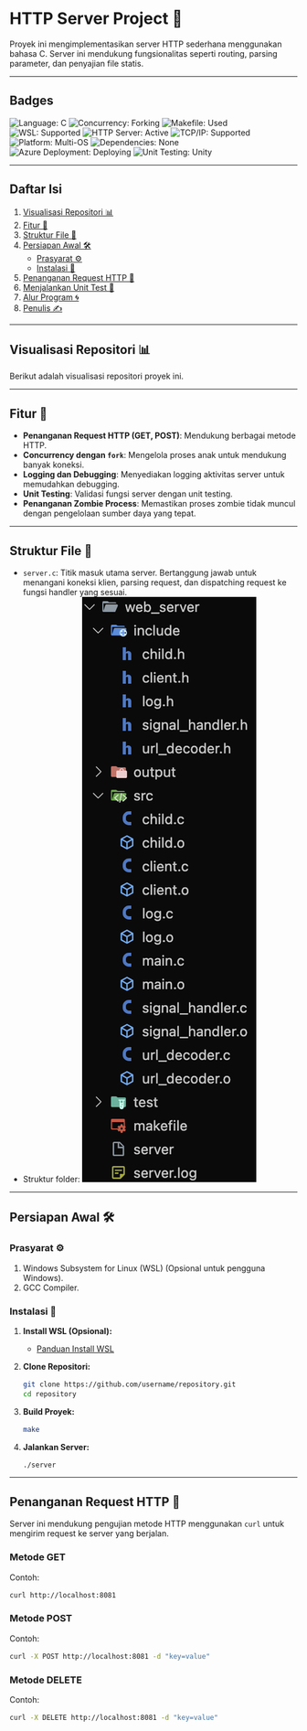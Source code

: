 # HTTP Server Project 🚀

Proyek ini mengimplementasikan server HTTP sederhana menggunakan bahasa C. Server ini mendukung fungsionalitas seperti routing, parsing parameter, dan penyajian file statis.

---

## Badges

![Language: C](https://img.shields.io/badge/language-C-00599C?style=for-the-badge&logo=c)
![Concurrency: Forking](https://img.shields.io/badge/Concurrency-Forking-00FF00?style=for-the-badge&logo=code)
![Makefile: Used](https://img.shields.io/badge/Makefile-Used-blue?style=for-the-badge&logo=makefile)
![WSL: Supported](https://img.shields.io/badge/WSL-Supported-blue?style=for-the-badge&logo=windows-subsystem-for-linux)
![HTTP Server: Active](https://img.shields.io/badge/HTTP%20Server-Active-blue?style=for-the-badge)
![TCP/IP: Supported](https://img.shields.io/badge/TCP%2FIP-Supported-lightblue?style=for-the-badge)
![Platform: Multi-OS](https://img.shields.io/badge/Platform-Linux%20%7C%20Windows%20%7C%20macOS-lightgray?style=for-the-badge)
![Dependencies: None](https://img.shields.io/badge/Dependencies-None-4B8B3B?style=for-the-badge)
![Azure Deployment: Deploying](https://img.shields.io/badge/Azure-Deploying-blue?style=for-the-badge&logo=azure)
![Unit Testing: Unity](https://img.shields.io/badge/Unit%20Testing-Unity-yellow?style=for-the-badge)

---

## Daftar Isi

1. [Visualisasi Repositori 📊](#visualisasi-repositori)
2. [Fitur 🌟](#fitur)
3. [Struktur File 📁](#struktur-file)
4. [Persiapan Awal 🛠️](#persiapan-awal)
    - [Prasyarat ⚙️](#prasyarat)
    - [Instalasi 💾](#instalasi)
5. [Penanganan Request HTTP 📡](#penanganan-request-http)
6. [Menjalankan Unit Test 🧪](#menjalankan-unit-test)
7. [Alur Program 🌀](#alur-program)
8. [Penulis ✍️](#penulis)

---

## Visualisasi Repositori 📊
Berikut adalah visualisasi repositori proyek ini.

---

## Fitur 🌟

- **Penanganan Request HTTP (GET, POST)**: Mendukung berbagai metode HTTP.
- **Concurrency dengan `fork`**: Mengelola proses anak untuk mendukung banyak koneksi.
- **Logging dan Debugging**: Menyediakan logging aktivitas server untuk memudahkan debugging.
- **Unit Testing**: Validasi fungsi server dengan unit testing.
- **Penanganan Zombie Process**: Memastikan proses zombie tidak muncul dengan pengelolaan sumber daya yang tepat.

---

## Struktur File 📁

- `server.c`: Titik masuk utama server. Bertanggung jawab untuk menangani koneksi klien, parsing request, dan dispatching request ke fungsi handler yang sesuai.
- Struktur folder:
  ![Struktur Folder](asset/struktur.jpg)

---

## Persiapan Awal 🛠️

### Prasyarat ⚙️

1. Windows Subsystem for Linux (WSL) (Opsional untuk pengguna Windows).
2. GCC Compiler.

### Instalasi 💾

1. **Install WSL (Opsional):**
    - [Panduan Install WSL](https://learn.microsoft.com/en-us/windows/wsl/install)

2. **Clone Repositori:**
    ```bash
    git clone https://github.com/username/repository.git
    cd repository
    ```

3. **Build Proyek:**
    ```bash
    make
    ```

4. **Jalankan Server:**
    ```bash
    ./server
    ```

---

## Penanganan Request HTTP 📡

Server ini mendukung pengujian metode HTTP menggunakan `curl` untuk mengirim request ke server yang berjalan.

### Metode GET
Contoh:
```bash
curl http://localhost:8081
```

### Metode POST
Contoh:
```bash
curl -X POST http://localhost:8081 -d "key=value"
```


### Metode DELETE
Contoh:
```bash
curl -X DELETE http://localhost:8081 -d "key=value"
```


